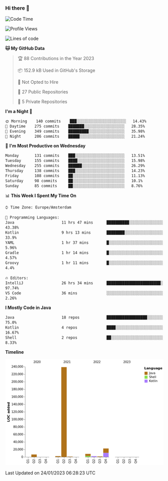 ### Hi there 👋


<!--START_SECTION:waka-->
![Code Time](http://img.shields.io/badge/Code%20Time-2%2C922%20hrs%2046%20mins-blue)

![Profile Views](http://img.shields.io/badge/Profile%20Views-4-blue)

![Lines of code](https://img.shields.io/badge/From%20Hello%20World%20I%27ve%20Written-283%20Thousand%20lines%20of%20code-blue)

**🐱 My GitHub Data** 

> 🏆 88 Contributions in the Year 2023
 > 
> 📦 152.9 kB Used in GitHub's Storage 
 > 
> 🚫 Not Opted to Hire
 > 
> 📜 27 Public Repositories 
 > 
> 🔑 5 Private Repositories  
 > 
**I'm a Night 🦉** 

```text
🌞 Morning    140 commits    ███░░░░░░░░░░░░░░░░░░░░░░   14.43% 
🌆 Daytime    275 commits    ███████░░░░░░░░░░░░░░░░░░   28.35% 
🌃 Evening    349 commits    █████████░░░░░░░░░░░░░░░░   35.98% 
🌙 Night      206 commits    █████░░░░░░░░░░░░░░░░░░░░   21.24%

```
📅 **I'm Most Productive on Wednesday** 

```text
Monday       131 commits    ███░░░░░░░░░░░░░░░░░░░░░░   13.51% 
Tuesday      155 commits    ████░░░░░░░░░░░░░░░░░░░░░   15.98% 
Wednesday    255 commits    ██████░░░░░░░░░░░░░░░░░░░   26.29% 
Thursday     138 commits    ███░░░░░░░░░░░░░░░░░░░░░░   14.23% 
Friday       108 commits    ██░░░░░░░░░░░░░░░░░░░░░░░   11.13% 
Saturday     98 commits     ██░░░░░░░░░░░░░░░░░░░░░░░   10.1% 
Sunday       85 commits     ██░░░░░░░░░░░░░░░░░░░░░░░   8.76%

```


📊 **This Week I Spent My Time On** 

```text
⌚︎ Time Zone: Europe/Amsterdam

💬 Programming Languages: 
Java                     11 hrs 47 mins      ██████████░░░░░░░░░░░░░░░   43.38% 
Kotlin                   9 hrs 13 mins       ████████░░░░░░░░░░░░░░░░░   33.9% 
YAML                     1 hr 37 mins        █░░░░░░░░░░░░░░░░░░░░░░░░   5.96% 
Gradle                   1 hr 14 mins        █░░░░░░░░░░░░░░░░░░░░░░░░   4.57% 
Groovy                   1 hr 11 mins        █░░░░░░░░░░░░░░░░░░░░░░░░   4.4%

🔥 Editors: 
IntelliJ                 26 hrs 34 mins      ████████████████████████░   97.74% 
VS Code                  36 mins             ░░░░░░░░░░░░░░░░░░░░░░░░░   2.26%

```

**I Mostly Code in Java** 

```text
Java                     18 repos            ██████████████████░░░░░░░   75.0% 
Kotlin                   4 repos             ████░░░░░░░░░░░░░░░░░░░░░   16.67% 
Shell                    2 repos             ██░░░░░░░░░░░░░░░░░░░░░░░   8.33%

```


**Timeline**

![Chart not found](https://raw.githubusercontent.com/powercasgamer/powercasgamer/master/charts/bar_graph.png) 


 Last Updated on 24/01/2023 06:28:23 UTC
<!--END_SECTION:waka-->
